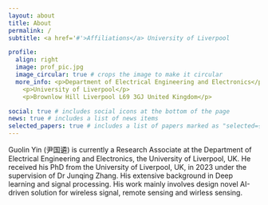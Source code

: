 ```yaml
---
layout: about
title: About
permalink: /
subtitle: <a href='#'>Affiliations</a> University of Liverpool

profile:
  align: right
  image: prof_pic.jpg
  image_circular: true # crops the image to make it circular
  more_info: <p>Department of Electrical Engineering and Electronics</p>
    <p>University of Liverpool</p>
    <p>Brownlow Hill Liverpool L69 3GJ United Kingdom</p>

social: true # includes social icons at the bottom of the page
news: true # includes a list of news items
selected_papers: true # includes a list of papers marked as "selected={true}"
---
```


Guolin Yin (尹国遴) is currently a Research Associate at the Department of Electrical Engineering and Electronics, the University of Liverpool, UK. He received his PhD from the University of Liverpool, UK, in 2023 under the supervision of Dr Junqing Zhang. His extensive background in Deep learning and signal processing. His work mainly involves design novel AI-driven solution for wireless signal, remote sensing and wirless sensing.
